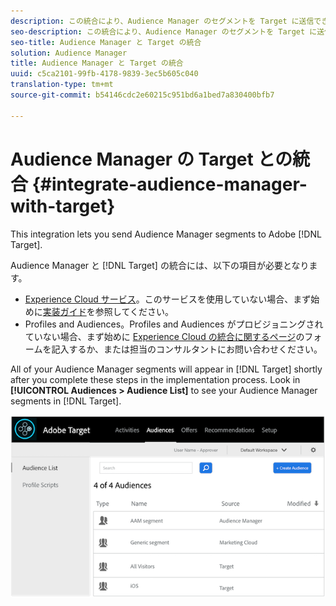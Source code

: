 ```yaml
---
description: この統合により、Audience Manager のセグメントを Target に送信できるようになります。
seo-description: この統合により、Audience Manager のセグメントを Target に送信できるようになります。
seo-title: Audience Manager と Target の統合
solution: Audience Manager
title: Audience Manager と Target の統合
uuid: c5ca2101-99fb-4178-9839-3ec5b605c040
translation-type: tm+mt
source-git-commit: b54146cdc2e60215c951bd6a1bed7a830400bfb7

---
```



# Audience Manager の Target との統合 {#integrate-audience-manager-with-target}

This integration lets you send Audience Manager segments to Adobe [!DNL Target].

Audience Manager と [!DNL Target] の統合には、以下の項目が必要となります。

* [Experience Cloud サービス](https://marketing.adobe.com/resources/help/en_US/mcvid/)。このサービスを使用していない場合、まず始めに[実装ガイド](https://marketing.adobe.com/resources/help/en_US/mcvid/mcvid-implementation-guides.html)を参照してください。
* Profiles and Audiences。Profiles and Audiences がプロビジョニングされていない場合、まず始めに [Experience Cloud の統合に関するページ](https://adobe.allegiancetech.com/cgi-bin/qwebcorporate.dll?idx=X8SVES)のフォームを記入するか、または担当のコンサルタントにお問い合わせください。

All of your Audience Manager segments will appear in [!DNL Target] shortly after you complete these steps in the implementation process. Look in **[!UICONTROL Audiences > Audience List]** to see your Audience Manager segments in [!DNL Target].

![](../assets/target.png)